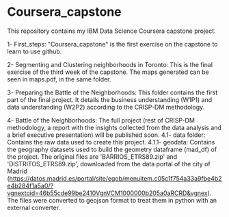# Coursera_capstone
This repository contains my IBM Data Science Coursera capstone project.

1- First_steps: 
    "Coursera_capstone" is the first exercise on the capstone to learn to use github.

2- Segmenting and Clustering neighborhoods in Toronto:
    This is the final exercise of the third week of the capstone. The maps generated can be seen in maps.pdf, in the same folder.

3- Preparing the Battle of the Neighborhoods:
    This folder contains the first part of the final project. It details the business understanding (W1P1) and data understanding (W2P2) according to the CRISP-DM methodology.

4- Battle of the Neighborhoods:
    The full project (rest of CRISP-DM methodology, a report with the insights collected from the data analysis and a brief executive presentation) will be published soon.
    4.1- data folder:
        Contains the raw data used to create this project.
        4.1.1- geodata: 
            Contains the geography datasets used to build the geometry dataframe (mad_df) of the project. The original files are 'BARRIOS_ETRS89.zip' and 'DISTRITOS_ETRS89.zip', downloaded from the data portal of the city of Madrid (https://datos.madrid.es/portal/site/egob/menuitem.c05c1f754a33a9fbe4b2e4b284f1a5a0/?vgnextoid=46b55cde99be2410VgnVCM1000000b205a0aRCRD&vgnex).
            The files were converted to geojson format to treat them in python with an external converter.